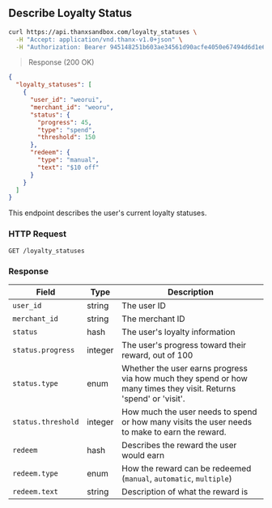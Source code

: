 ## Describe Loyalty Status

```bash
curl https://api.thanxsandbox.com/loyalty_statuses \
  -H "Accept: application/vnd.thanx-v1.0+json" \
  -H "Authorization: Bearer 945148251b603ae34561d90acfe4050e67494d6d1e65d4d3d52798407f03c0bd"
```

> Response (200 OK)

```json
{
  "loyalty_statuses": [
    {
      "user_id": "weorui",
      "merchant_id": "weoru",
      "status": {
        "progress": 45,
        "type": "spend",
        "threshold": 150
      },
      "redeem": {
        "type": "manual",
        "text": "$10 off"
      }
    }
  ]
}
```

This endpoint describes the user's current loyalty statuses.

### HTTP Request

`GET /loyalty_statuses`

### Response

Field | Type | Description
----- | ---- | -----------
`user_id` | string | The user ID
`merchant_id` | string | The merchant ID
`status` | hash | The user's loyalty information
`status.progress` | integer | The user's progress toward their reward, out of 100
`status.type` | enum | Whether the user earns progress via how much they spend or how many times they visit. Returns 'spend' or 'visit'.
`status.threshold` | integer | How much the user needs to spend or how many visits the user needs to make to earn the reward.
`redeem` | hash | Describes the reward the user would earn
`redeem.type` | enum | How the reward can be redeemed (`manual`, `automatic`, `multiple`)
`redeem.text` | string | Description of what the reward is
